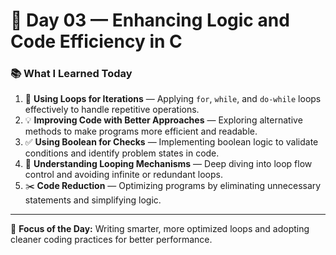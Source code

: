 # 🔁 Day 03 — Enhancing Logic and Code Efficiency in C

### 📚 What I Learned Today
1. 🔄 **Using Loops for Iterations** — Applying `for`, `while`, and `do-while` loops effectively to handle repetitive operations.  
2. 💡 **Improving Code with Better Approaches** — Exploring alternative methods to make programs more efficient and readable.  
3. ✅ **Using Boolean for Checks** — Implementing boolean logic to validate conditions and identify problem states in code.  
4. 🔁 **Understanding Looping Mechanisms** — Deep diving into loop flow control and avoiding infinite or redundant loops.  
5. ✂️ **Code Reduction** — Optimizing programs by eliminating unnecessary statements and simplifying logic.

---

📅 **Focus of the Day:** Writing smarter, more optimized loops and adopting cleaner coding practices for better performance.

